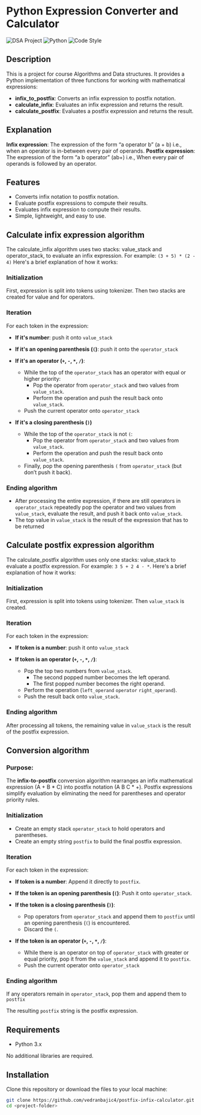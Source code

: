# Python Expression Converter and Calculator
![DSA Project](https://img.shields.io/badge/Course-DSA-orange)
![Python](https://img.shields.io/badge/python-3.x-blue)
![Code Style](https://img.shields.io/badge/code%20style-PEP8-yellow)

## Description
This is a project for course Algorithms and Data structures. It provides a Python implementation of three functions for working with mathematical expressions:  
- **infix_to_postfix**: Converts an infix expression to postfix notation.  
- **calculate_infix**: Evaluates an infix expression and returns the result.  
- **calculate_postfix**: Evaluates a postfix expression and returns the result.  

## Explanation
**Infix expression**: The expression of the form “a operator b” (a + b) i.e., when an operator is in-between every pair of operands.
**Postfix expression**: The expression of the form “a b operator” (ab+) i.e., When every pair of operands is followed by an operator.

## Features
- Converts infix notation to postfix notation.  
- Evaluate postfix expressions to compute their results. 
- Evaluates infix expression to compute their results. 
- Simple, lightweight, and easy to use.  

## Calculate infix expression algorithm
The calculate_infix algorithm uses two stacks: value_stack and operator_stack, to evaluate an infix expression. For example: `(3 + 5) * (2 - 4)`  Here's a brief explanation of how it works:

### Initialization
First, expression is split into tokens using tokenizer. Then two stacks are created for value and for operators.

### Iteration
For each token in the expression:

- **If it's number**: push it onto `value_stack`

- **If it's an opening parenthesis (`(`)**: push it onto the `operator_stack`

- **If it's an operator (`+`, `-`, `*`, `/`)**:
    - While the top of the `operator_stack` has an operator with equal or higher priority:
        - Pop the operator from `operator_stack` and two values from `value_stack`.
        - Perform the operation and push the result back onto `value_stack`.
    - Push the current operator onto `operator_stack`
    
 - **If it's a closing parenthesis (`)`)**
    - While the top of the `operator_stack` is not `(`:
        - Pop the operator from `operator_stack` and two values from `value_stack`.
        - Perform the operation and push the result back onto `value_stack`.
    - Finally, pop the opening parenthesis `(` from `operator_stack` (but don’t push it back).

### Ending algorithm
- After processing the entire expression, if there are still operators in `operator_stack` repeatedly pop the operator and two values from `value_stack`, evaluate the result, and push it back onto `value_stack`.
- The top value in `value_stack` is the result of the expression that has to be returned


## Calculate postfix expression algorithm
The calculate_postfix algorithm uses only one stacks: value_stack to evaluate a postfix expression. For example: `3 5 + 2 4 - *`. Here's a brief explanation of how it works:

### Initialization
First, expression is split into tokens using tokenizer. Then `value_stack` is created.

### Iteration
For each token in the expression:

- **If token is a number**: push it onto `value_stack`

- **If token is an operator (`+`, `-`, `*`, `/`)**:
    - Pop the top two numbers from `value_stack`.
        - The second popped number becomes the left operand.
        - The first popped number becomes the right operand.
    - Perform the operation (`left_operand` `operator` `right_operand`).
    - Push the result back onto `value_stack`.

### Ending algorithm
After processing all tokens, the remaining value in `value_stack` is the result of the postfix expression.


## Conversion algorithm
### Purpose:
The **infix-to-postfix** conversion algorithm rearranges an infix mathematical expression (A + B * C) into postfix notation (A B C * +). Postfix expressions simplify evaluation by eliminating the need for parentheses and operator priority rules.

### Initialization
 - Create an empty stack `operator_stack` to hold operators and parentheses.
- Create an empty string `postfix` to build the final postfix expression.

### Iteration
For each token in the expression:

- **If token is a number**: Append it directly to `postfix`.

- **If the token is an opening parenthesis (`(`)**: Push it onto `operator_stack`.
- **If the token is a closing parenthesis (`)`)**:
    - Pop operators from `operator_stack` and append them to `postfix` until an opening parenthesis (`(`) is     encountered.
    - Discard the `(`.
- **If the token is an operator (`+`, `-`, `*`, `/`)**:
    - While there is an operator on top of `operator_stack` with greater or equal priority, pop it from the `value_stack` and append it to `postfix`.
    - Push the current operator onto `operator_stack`

### Ending algorithm
If any operators remain in `operator_stack`, pop them and append them to `postfix`

The resulting `postfix` string is the postfix expression.

## Requirements
- Python 3.x

No additional libraries are required.

## Installation
Clone this repository or download the files to your local machine:  

```bash
git clone https://github.com/vedranbajic4/postfix-infix-calculator.git
cd <project-folder>

